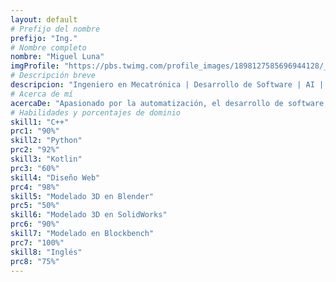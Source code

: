 ```yaml
---
layout: default
# Prefijo del nombre
prefijo: "Ing."
# Nombre completo
nombre: "Miguel Luna"
imgProfile: "https://pbs.twimg.com/profile_images/1898127585696944128/_ZVNIy2E_400x400.jpg"
# Descripción breve
descripcion: "Ingeniero en Mecatrónica | Desarrollo de Software | AI | Sistemas Embebidos."
# Acerca de mí
acercaDe: "Apasionado por la automatización, el desarrollo de software y la inteligencia artificial."
# Habilidades y porcentajes de dominio
skill1: "C++"
prc1: "90%"
skill2: "Python"
prc2: "92%"
skill3: "Kotlin"
prc3: "60%"
skill4: "Diseño Web"
prc4: "98%"
skill5: "Modelado 3D en Blender"
prc5: "50%"
skill6: "Modelado 3D en SolidWorks"
prc6: "90%"
skill7: "Modelado en Blockbench"
prc7: "100%"
skill8: "Inglés"
prc8: "75%"
---
```

